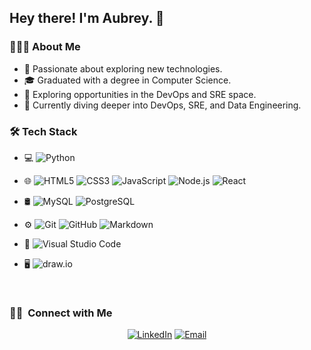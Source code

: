 ## Hey there! I'm Aubrey. 👋

### 👨🏻‍💻 About Me
- 🤔 Passionate about exploring new technologies.
- 🎓 Graduated with a degree in Computer Science.
- 💼 Exploring opportunities in the DevOps and SRE space.
- 🌱 Currently diving deeper into DevOps, SRE, and Data Engineering.


### 🛠 Tech Stack
- 💻 ![Python](https://img.shields.io/badge/Python-3776AB?style=flat-square&logo=python&logoColor=white)
- 🌐 ![HTML5](https://img.shields.io/badge/HTML5-E34F26?style=flat-square&logo=html5&logoColor=white)
![CSS3](https://img.shields.io/badge/CSS3-1572B6?style=flat-square&logo=css3&logoColor=white)
![JavaScript](https://img.shields.io/badge/JavaScript-F7DF1E?style=flat-square&logo=javascript&logoColor=black)
![Node.js](https://img.shields.io/badge/Node.js-43853D?style=flat-square&logo=node.js&logoColor=white)
![React](https://img.shields.io/badge/React-20232A?style=flat-square&logo=react&logoColor=61DAFB)

- 🛢 ![MySQL](https://img.shields.io/badge/MySQL-4479A1?style=flat-square&logo=mysql&logoColor=white)
![PostgreSQL](https://img.shields.io/badge/PostgreSQL-4169E1?style=flat-square&logo=postgresql&logoColor=white)

- ⚙️ ![Git](https://img.shields.io/badge/Git-F05032?style=flat-square&logo=git&logoColor=white) ![GitHub](https://img.shields.io/badge/GitHub-100000?style=flat-square&logo=github&logoColor=white) ![Markdown](https://img.shields.io/badge/Markdown-000000?style=flat-square&logo=markdown&logoColor=white)

- 🔧 ![Visual Studio Code](https://img.shields.io/badge/Visual_Studio_Code-007ACC?style=flat-square&logo=visual-studio-code&logoColor=white)
- 🖥 ![draw.io](https://img.shields.io/badge/-draw.io-orange?style=flat-square)
<br/>

<h3> 🤝🏻 &nbsp;Connect with Me </h3>

<p align="center">
<a href="https://www.linkedin.com/in/aubrey-zhang/"><img alt="LinkedIn" src="https://img.shields.io/badge/LinkedIn-Aubrey%20Zhang-blue?style=flat-square&logo=linkedin"></a>
<a href="mailto:aubrey.zhang06@gmail.com"><img alt="Email" src="https://img.shields.io/badge/Email-aubrey.zhang06%40gmail.com-red?style=flat-square&logo=gmail"></a>
</p>
<!---
auzhangLABS/auzhangLABS is a ✨ special ✨ repository because its `README.md` (this file) appears on your GitHub profile.
You can click the Preview link to take a look at your changes.
--->
